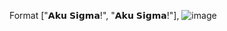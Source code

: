Format ["𝗔𝗸𝘂 𝗦𝗶𝗴𝗺𝗮!", "𝗔𝗸𝘂 𝗦𝗶𝗴𝗺𝗮!"],
![image](https://github.com/user-attachments/assets/6b03a296-a5a8-4307-bf1c-7a6f4079e937)
